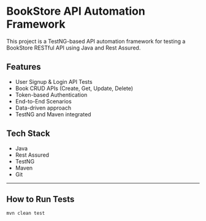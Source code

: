 # BookStore API Automation Framework

This project is a TestNG-based API automation framework for testing a BookStore RESTful API using Java and Rest Assured.

## Features

-  User Signup & Login API Tests
-  Book CRUD APIs (Create, Get, Update, Delete)
-  Token-based Authentication
-  End-to-End Scenarios
-  Data-driven approach
-  TestNG and Maven integrated
   
## Tech Stack

- Java
- Rest Assured
- TestNG
- Maven
- Git

---

## How to Run Tests

```bash
mvn clean test
